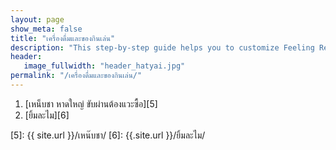 ```yaml
---
layout: page
show_meta: false
title: "เครื่องดื่มและของกินเล่น"
description: "This step-by-step guide helps you to customize Feeling Responsive to your needs."
header:
   image_fullwidth: "header_hatyai.jpg"
permalink: "/เครื่องดื่มและของกินเล่น/"
---
```



1. [เหน็บชา หาดใหญ่ ขับผ่านต้องแวะซื้อ][5] 
2. [ยิ้มละไม][6]




 [5]: {{ site.url }}/เหน๊บชา/
 [6]: {{.site.url }}/ยิ้มละไม/
